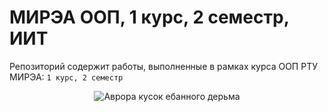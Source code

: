 # МИРЭА ООП, 1 курс, 2 семестр, ИИТ

Репозиторий содержит работы, выполненные в рамках курса ООП РТУ МИРЭА: `1 курс, 2 семестр`

<p align="center">
  <img src="https://cdn.discordapp.com/attachments/994343928239235194/1215702393174491196/-_2024-03-08T194645.534.jpg?ex=65fdb615&is=65eb4115&hm=191e23348dbe81f585c9f076a9dc4197cb8ae9d1f1a7376c564f670242503dec&" alt="Аврора кусок ебанного дерьма">
</p>
